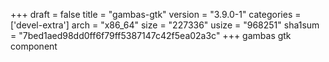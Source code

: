 +++
draft = false
title = "gambas-gtk"
version = "3.9.0-1"
categories = ['devel-extra']
arch = "x86_64"
size = "227336"
usize = "968251"
sha1sum = "7bed1aed98dd0ff6f79ff5387147c42f5ea02a3c"
+++
gambas gtk component
